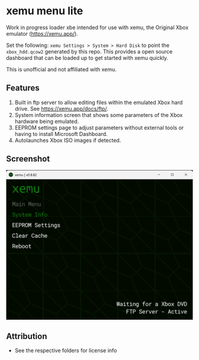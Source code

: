 # xemu menu lite
Work in progress loader xbe intended for use with xemu, the Original Xbox emulator (https://xemu.app/).

Set the following: `xemu Settings > System > Hard Disk` to point the `xbox_hdd.qcow2` generated by this repo. This provides a open source dashboard that can be loaded up to get started with xemu quickly.

This is unofficial and not affiliated with xemu.

## Features
1. Built in ftp server to allow editing files within the emulated Xbox hard drive. See https://xemu.app/docs/ftp/.
2. System information screen that shows some parameters of the Xbox hardware being emulated.
3. EEPROM settings page to adjust parameters without external tools or having to install Microsoft Dashboard.
4. Autolaunches Xbox ISO images if detected.

## Screenshot
![Screenshot1](/.github/image.png?)

## Attribution
* See the respective folders for license info
